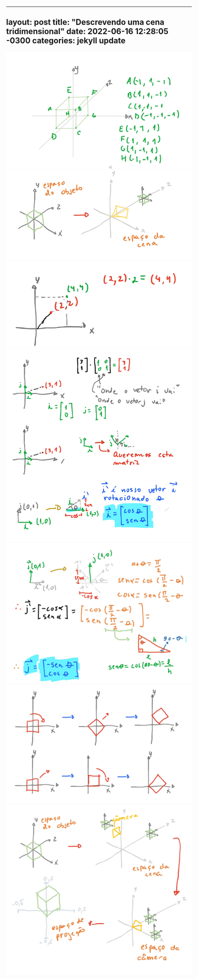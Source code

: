 
---
layout: post
title:  "Descrevendo uma cena tridimensional"
date:   2022-06-16 12:28:05 -0300
categories: jekyll update
---

![Cena](/images/rasterizer/descricao-cena/d-cena-01.jpg)
![Cena](/images/rasterizer/descricao-cena/d-cena-02.jpg)
![Cena](/images/rasterizer/descricao-cena/d-cena-03.jpg)
![Cena](/images/rasterizer/descricao-cena/d-cena-04.jpg)
![Cena](/images/rasterizer/descricao-cena/d-cena-05.jpg)
![Cena](/images/rasterizer/descricao-cena/d-cena-06.jpg)
![Cena](/images/rasterizer/descricao-cena/d-cena-07.jpg)

